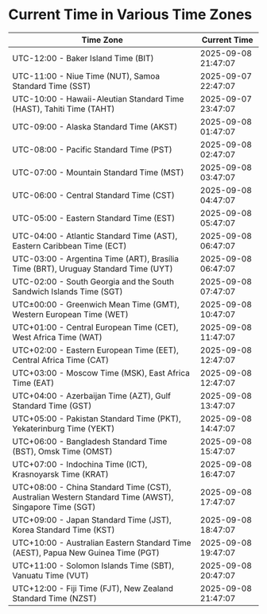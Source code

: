 # Current Time in Various Time Zones

| Time Zone | Current Time |
|-----------|--------------|
| UTC-12:00 - Baker Island Time (BIT) | 2025-09-08 21:47:07 |
| UTC-11:00 - Niue Time (NUT), Samoa Standard Time (SST) | 2025-09-07 22:47:07 |
| UTC-10:00 - Hawaii-Aleutian Standard Time (HAST), Tahiti Time (TAHT) | 2025-09-07 23:47:07 |
| UTC-09:00 - Alaska Standard Time (AKST) | 2025-09-08 01:47:07 |
| UTC-08:00 - Pacific Standard Time (PST) | 2025-09-08 02:47:07 |
| UTC-07:00 - Mountain Standard Time (MST) | 2025-09-08 03:47:07 |
| UTC-06:00 - Central Standard Time (CST) | 2025-09-08 04:47:07 |
| UTC-05:00 - Eastern Standard Time (EST) | 2025-09-08 05:47:07 |
| UTC-04:00 - Atlantic Standard Time (AST), Eastern Caribbean Time (ECT) | 2025-09-08 06:47:07 |
| UTC-03:00 - Argentina Time (ART), Brasília Time (BRT), Uruguay Standard Time (UYT) | 2025-09-08 06:47:07 |
| UTC-02:00 - South Georgia and the South Sandwich Islands Time (SGT) | 2025-09-08 07:47:07 |
| UTC±00:00 - Greenwich Mean Time (GMT), Western European Time (WET) | 2025-09-08 10:47:07 |
| UTC+01:00 - Central European Time (CET), West Africa Time (WAT) | 2025-09-08 11:47:07 |
| UTC+02:00 - Eastern European Time (EET), Central Africa Time (CAT) | 2025-09-08 12:47:07 |
| UTC+03:00 - Moscow Time (MSK), East Africa Time (EAT) | 2025-09-08 12:47:07 |
| UTC+04:00 - Azerbaijan Time (AZT), Gulf Standard Time (GST) | 2025-09-08 13:47:07 |
| UTC+05:00 - Pakistan Standard Time (PKT), Yekaterinburg Time (YEKT) | 2025-09-08 14:47:07 |
| UTC+06:00 - Bangladesh Standard Time (BST), Omsk Time (OMST) | 2025-09-08 15:47:07 |
| UTC+07:00 - Indochina Time (ICT), Krasnoyarsk Time (KRAT) | 2025-09-08 16:47:07 |
| UTC+08:00 - China Standard Time (CST), Australian Western Standard Time (AWST), Singapore Time (SGT) | 2025-09-08 17:47:07 |
| UTC+09:00 - Japan Standard Time (JST), Korea Standard Time (KST) | 2025-09-08 18:47:07 |
| UTC+10:00 - Australian Eastern Standard Time (AEST), Papua New Guinea Time (PGT) | 2025-09-08 19:47:07 |
| UTC+11:00 - Solomon Islands Time (SBT), Vanuatu Time (VUT) | 2025-09-08 20:47:07 |
| UTC+12:00 - Fiji Time (FJT), New Zealand Standard Time (NZST) | 2025-09-08 21:47:07 |
